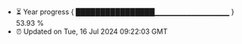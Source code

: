 - ⏳ Year progress { ████████████████▁▁▁▁▁▁▁▁▁▁▁▁▁▁ } 53.93 %
- ⏰ Updated on Tue, 16 Jul 2024 09:22:03 GMT

